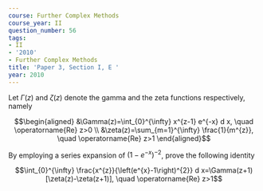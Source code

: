 ```yaml
---
course: Further Complex Methods
course_year: II
question_number: 56
tags:
- II
- '2010'
- Further Complex Methods
title: 'Paper 3, Section I, E '
year: 2010
---
```




Let $\Gamma(z)$ and $\zeta(z)$ denote the gamma and the zeta functions respectively, namely

$$\begin{aligned}
&\Gamma(z)=\int_{0}^{\infty} x^{z-1} e^{-x} d x, \quad \operatorname{Re} z>0 \\
&\zeta(z)=\sum_{m=1}^{\infty} \frac{1}{m^{z}}, \quad \operatorname{Re} z>1
\end{aligned}$$

By employing a series expansion of $\left(1-e^{-x}\right)^{-2}$, prove the following identity

$$\int_{0}^{\infty} \frac{x^{z}}{\left(e^{x}-1\right)^{2}} d x=\Gamma(z+1)[\zeta(z)-\zeta(z+1)], \quad \operatorname{Re} z>1$$